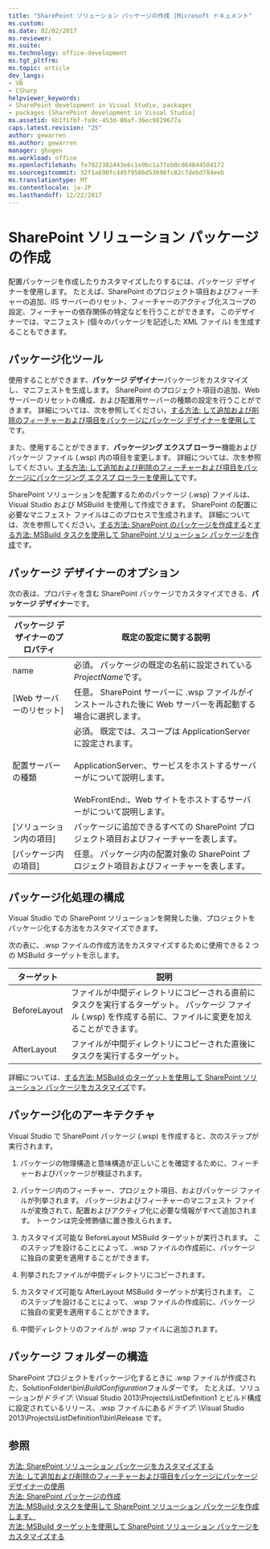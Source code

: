 ```yaml
---
title: "SharePoint ソリューション パッケージの作成 |Microsoft ドキュメント"
ms.custom: 
ms.date: 02/02/2017
ms.reviewer: 
ms.suite: 
ms.technology: office-development
ms.tgt_pltfrm: 
ms.topic: article
dev_langs:
- VB
- CSharp
helpviewer_keywords:
- SharePoint development in Visual Studio, packages
- packages [SharePoint development in Visual Studio]
ms.assetid: 6b1f1fbf-fa9c-453d-80af-36ec9829677a
caps.latest.revision: "25"
author: gewarren
ms.author: gewarren
manager: ghogen
ms.workload: office
ms.openlocfilehash: fe7822382443e6c1e9bc1a77eb0cd64844504172
ms.sourcegitcommit: 32f1a690fc445f9586d53698fc82c7debd784eeb
ms.translationtype: MT
ms.contentlocale: ja-JP
ms.lasthandoff: 12/22/2017
---
```

# <a name="creating-sharepoint-solution-packages"></a>SharePoint ソリューション パッケージの作成
  配置パッケージを作成したりカスタマイズしたりするには、パッケージ デザイナーを使用します。 たとえば、SharePoint のプロジェクト項目およびフィーチャーの追加、IIS サーバーのリセット、フィーチャーのアクティブ化スコープの設定、フィーチャーの依存関係の特定などを行うことができます。 このデザイナーでは、マニフェスト (個々のパッケージを記述した XML ファイル) を生成することもできます。  
  
## <a name="packaging-tools"></a>パッケージ化ツール  
 使用することができます、**パッケージ デザイナー**パッケージをカスタマイズし、マニフェストを生成します。 SharePoint のプロジェクト項目の追加、Web サーバーのリセットの構成、および配置用サーバーの種類の設定を行うことができます。 詳細については、次を参照してください。[する方法: して追加および削除のフィーチャーおよび項目をパッケージにパッケージ デザイナーを使用して](../sharepoint/how-to-add-and-remove-features-and-items-to-a-package-by-using-the-package-designer.md)です。  
  
 また、使用することができます、**パッケージング エクスプ ローラー**機能およびパッケージ ファイル (.wsp) 内の項目を変更します。 詳細については、次を参照してください。[する方法: して追加および削除のフィーチャーおよび項目をパッケージにパッケージング エクスプ ローラーを使用して](../sharepoint/how-to-add-and-remove-features-and-items-to-a-package-by-using-the-packaging-explorer.md)です。  
  
 SharePoint ソリューションを配置するためのパッケージ (.wsp) ファイルは、Visual Studio および MSBuild を使用して作成できます。 SharePoint の配置に必要なマニフェスト ファイルはこのプロセスで生成されます。 詳細については、次を参照してください。[する方法: SharePoint のパッケージを作成する](http://msdn.microsoft.com/en-us/b24be45c-e91d-49bb-afb0-7b265404214b)と[する方法: MSBuild タスクを使用して SharePoint ソリューション パッケージを作成](../sharepoint/how-to-create-a-sharepoint-solution-package-by-using-msbuild-tasks.md)です。  
  
## <a name="package-designer-options"></a>パッケージ デザイナーのオプション  
 次の表は、プロパティを含む SharePoint パッケージでカスタマイズできる、**パッケージ デザイナー**です。  
  
|パッケージ デザイナーのプロパティ|既定の設定に関する説明|  
|-------------------------------|------------------------------------|  
|name|必須。 パッケージの既定の名前に設定されている*ProjectName*です。|  
|[Web サーバーのリセット]|任意。 SharePoint サーバーに .wsp ファイルがインストールされた後に Web サーバーを再起動する場合に選択します。|  
|配置サーバーの種類|必須。 既定では、スコープは ApplicationServer に設定されます。<br /><br /> ApplicationServer:、サービスをホストするサーバーがについて説明します。<br /><br /> WebFrontEnd:、Web サイトをホストするサーバーがについて説明します。|  
|[ソリューション内の項目]|パッケージに追加できるすべての SharePoint プロジェクト項目およびフィーチャーを表します。|  
|[パッケージ内の項目]|任意。 パッケージ内の配置対象の SharePoint プロジェクト項目およびフィーチャーを表します。|  
  
## <a name="configuring-the-packaging-process"></a>パッケージ化処理の構成  
 Visual Studio での SharePoint ソリューションを開発した後、プロジェクトをパッケージ化する方法をカスタマイズできます。  
  
 次の表に、.wsp ファイルの作成方法をカスタマイズするために使用できる 2 つの MSBuild ターゲットを示します。  
  
|ターゲット|説明|  
|------------|-----------------|  
|BeforeLayout|ファイルが中間ディレクトリにコピーされる直前にタスクを実行するターゲット。 パッケージ ファイル (.wsp) を作成する前に、ファイルに変更を加えることができます。|  
|AfterLayout|ファイルが中間ディレクトリにコピーされた直後にタスクを実行するターゲット。|  
  
 詳細については、[する方法: MSBuild のターゲットを使用して SharePoint ソリューション パッケージをカスタマイズ](../sharepoint/how-to-customize-a-sharepoint-solution-package-by-using-msbuild-targets.md)です。  
  
## <a name="packaging-architecture"></a>パッケージ化のアーキテクチャ  
 Visual Studio で SharePoint パッケージ (.wsp) を作成すると、次のステップが実行されます。  
  
1.  パッケージの物理構造と意味構造が正しいことを確認するために、フィーチャーおよびパッケージが検証されます。  
  
2.  パッケージ内のフィーチャー、プロジェクト項目、およびパッケージ ファイルが列挙されます。 パッケージおよびフィーチャーのマニフェスト ファイルが変換されて、配置およびアクティブ化に必要な情報がすべて追加されます。 トークンは完全修飾値に置き換えられます。  
  
3.  カスタマイズ可能な BeforeLayout MSBuild ターゲットが実行されます。 このステップを設けることによって、.wsp ファイルの作成前に、パッケージに独自の変更を適用することができます。  
  
4.  列挙されたファイルが中間ディレクトリにコピーされます。  
  
5.  カスタマイズ可能な AfterLayout MSBuild ターゲットが実行されます。 このステップを設けることによって、.wsp ファイルの作成前に、パッケージに独自の変更を適用することができます。  
  
6.  中間ディレクトリのファイルが .wsp ファイルに追加されます。  
  
## <a name="package-folder-structure"></a>パッケージ フォルダーの構造  
 SharePoint プロジェクトをパッケージ化するときに .wsp ファイルが作成された、SolutionFolder\bin\\*BuildConfiguration*フォルダーです。 たとえば、ソリューションが*ドライブ*: \Visual Studio 2013\Projects\ListDefinition1 とビルド構成に設定されているリリース、.wsp ファイルにある*ドライブ*: \Visual Studio 2013\Projects\ListDefinition1\bin\Release です。  
  
## <a name="see-also"></a>参照  
 [方法: SharePoint ソリューション パッケージをカスタマイズする](../sharepoint/how-to-customize-a-sharepoint-solution-package.md)  
 [方法: して追加および削除のフィーチャーおよび項目をパッケージにパッケージ デザイナーの使用](../sharepoint/how-to-add-and-remove-features-and-items-to-a-package-by-using-the-package-designer.md)   
 [方法: SharePoint パッケージの作成](http://msdn.microsoft.com/en-us/b24be45c-e91d-49bb-afb0-7b265404214b)   
 [方法: MSBuild タスクを使用して SharePoint ソリューション パッケージを作成します。](../sharepoint/how-to-create-a-sharepoint-solution-package-by-using-msbuild-tasks.md)   
 [方法: MSBuild ターゲットを使用して SharePoint ソリューション パッケージをカスタマイズする](../sharepoint/how-to-customize-a-sharepoint-solution-package-by-using-msbuild-targets.md)  
  
  